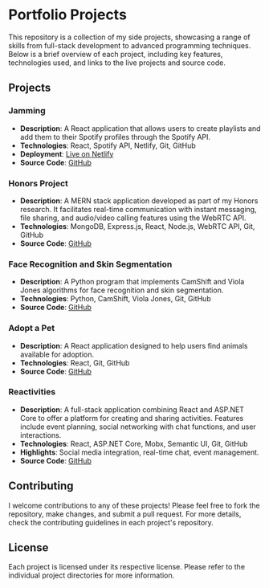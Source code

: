 # Portfolio Projects

This repository is a collection of my side projects, showcasing a range of skills from full-stack development to advanced programming techniques. Below is a brief overview of each project, including key features, technologies used, and links to the live projects and source code.

## Projects

### Jamming

- **Description**: A React application that allows users to create playlists and add them to their Spotify profiles through the Spotify API.
- **Technologies**: React, Spotify API, Netlify, Git, GitHub
- **Deployment**: [Live on Netlify](https://your-netlify-link)
- **Source Code**: [GitHub](https://github.com/Vuyisab/Jamming)

### Honors Project

- **Description**: A MERN stack application developed as part of my Honors research. It facilitates real-time communication with instant messaging, file sharing, and audio/video calling features using the WebRTC API.
- **Technologies**: MongoDB, Express.js, React, Node.js, WebRTC API, Git, GitHub
- **Source Code**: [GitHub](https://github.com/Vuyisab/Honors-project)

### Face Recognition and Skin Segmentation

- **Description**: A Python program that implements CamShift and Viola Jones algorithms for face recognition and skin segmentation.
- **Technologies**: Python, CamShift, Viola Jones, Git, GitHub
- **Source Code**: [GitHub](https://github.com/Vuyisab/image-processing-prac1)

### Adopt a Pet

- **Description**: A React application designed to help users find animals available for adoption.
- **Technologies**: React, Git, GitHub
- **Source Code**: [GitHub](https://github.com/Vuyisab/Pet-shop)

### Reactivities

- **Description**: A full-stack application combining React and ASP.NET Core to offer a platform for creating and sharing activities. Features include event planning, social networking with chat functions, and user interactions.
- **Technologies**: React, ASP.NET Core, Mobx, Semantic UI, Git, GitHub
- **Highlights**: Social media integration, real-time chat, event management.
- **Source Code**: [GitHub](https://github.com/Vuyisab/Baza-Reactivity)

## Contributing

I welcome contributions to any of these projects! Please feel free to fork the repository, make changes, and submit a pull request. For more details, check the contributing guidelines in each project's repository.

## License

Each project is licensed under its respective license. Please refer to the individual project directories for more information.
